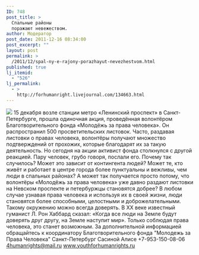 ```yaml
---
ID: 748
post_title: >
  Спальные районы
  поражают невежеством.
author: Модератор
post_date: 2011-12-16 08:34:00
post_excerpt: ""
layout: post
permalink: >
  /2011/12/spal-ny-e-rajony-porazhayut-nevezhestvom.html
published: true
lj_itemid:
  - "526"
lj_permalink:
  - >
    http://forhumanright.livejournal.com/134663.html
---
```

<img src="http://cs5338.vk.com/u132145096/132409092/x_5b26039f.jpg" /> 15 декабря возле станции метро «Ленинский проспект» в Санкт-Петербурге, прошла одиночная акция, проведённая волонтёром Благотворительного фонда «Молодёжь за права человека». Он распространил 500 просветительских листовок. 
Часто, раздавая листовки о правах человека, волонтёры получают множество подтверждений от прохожих, которые благодарят их за такую деятельность. Но сегодня на акции активист фонда столкнулся с другой реакцией. Пару человек, грубо говоря, послали его. Почему так случилось? Может это зависит от контингента людей? Может те, кто живёт и работает в центре города более пунктуальны и вежливы, чем люди в спальных районах? А может так получается просто потому, что волонтёры «Молодёжь за права человека» уже давно раздают листовки на Невском проспекте и петербуржцы становятся добрее? 
В любом случае узнавая права человека и используя их в своей жизни, люди становятся более способными, целостными и доброжелательными. Такому окружению можно всегда доверять. В ХХ веке известный гуманист Л. Рон Хаббард сказал: «Когда все люди на Земле будут доверять друг другу, на Земле наступит мир». Только соблюдая права человека, это станет возможным.
За дополнительной информацией обращайтесь к координатору
Благотворительного фонда
"Молодежь за Права Человека" Санкт-Петербург 
Сасиной Алисе 
+7-953-150-08-06 
4humanrights@mail.ru
www.youthforhumanrights.ru